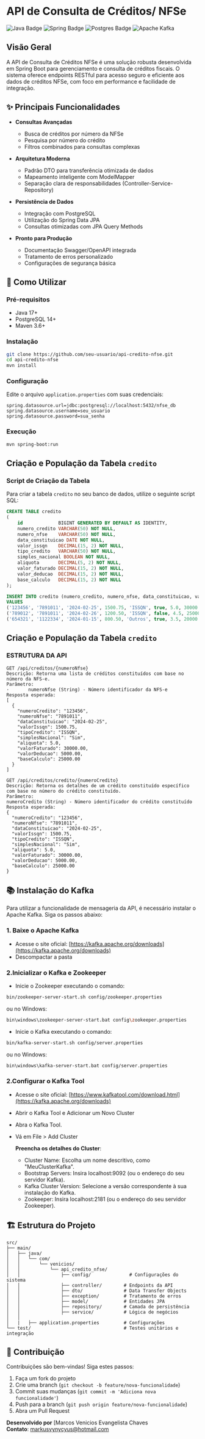 # API de Consulta de Créditos/ NFSe

![Java Badge](https://camo.githubusercontent.com/bea90da226e09b503e6c8fde824f4816b98dcf30cd31e803006bf6335af06890/68747470733a2f2f696d672e736869656c64732e696f2f62616467652f6a6176612d2532334544384230302e7376673f7374796c653d666f722d7468652d6261646765266c6f676f3d6f70656e6a646b266c6f676f436f6c6f723d7768697465) <!-- Badge do Java -->
![Spring Badge](https://camo.githubusercontent.com/9ee242f2c2b1eb587f7e42704b3a0629082aac88f66fff96d34723f777b07775/68747470733a2f2f696d672e736869656c64732e696f2f62616467652f737072696e672d2532333644423333462e7376673f7374796c653d666f722d7468652d6261646765266c6f676f3d737072696e67266c6f676f436f6c6f723d7768697465) <!-- Badge do Spring -->
![Postgres Badge](https://camo.githubusercontent.com/544022edf8369d944e68802fc043b0268484709e334d23db2882590aeae296cb/68747470733a2f2f696d672e736869656c64732e696f2f62616467652f706f7374677265732d2532333331363139322e7376673f7374796c653d666f722d7468652d6261646765266c6f676f3d706f737467726573716c266c6f676f436f6c6f723d7768697465) <!-- Badge do PostgreSQL -->
![Apache Kafka](https://img.shields.io/badge/Apache_Kafka-231F20?style=for-the-badge&logo=apache-kafka&logoColor=white)

## Visão Geral

A API de Consulta de Créditos NFSe é uma solução robusta desenvolvida em Spring Boot para gerenciamento e consulta de créditos fiscais. O sistema oferece endpoints RESTful para acesso seguro e eficiente aos dados de créditos NFSe, com foco em performance e facilidade de integração.

## ✨ Principais Funcionalidades

- **Consultas Avançadas**
  - Busca de créditos por número da NFSe
  - Pesquisa por número do crédito
  - Filtros combinados para consultas complexas

- **Arquitetura Moderna**
  - Padrão DTO para transferência otimizada de dados
  - Mapeamento inteligente com ModelMapper
  - Separação clara de responsabilidades (Controller-Service-Repository)

- **Persistência de Dados**
  - Integração com PostgreSQL
  - Utilização do Spring Data JPA
  - Consultas otimizadas com JPA Query Methods

- **Pronto para Produção**
  - Documentação Swagger/OpenAPI integrada
  - Tratamento de erros personalizado
  - Configurações de segurança básica

## 🚀 Como Utilizar

### Pré-requisitos
- Java 17+
- PostgreSQL 14+
- Maven 3.6+

### Instalação
```bash
git clone https://github.com/seu-usuario/api-credito-nfse.git
cd api-credito-nfse
mvn install
```

### Configuração
Edite o arquivo `application.properties` com suas credenciais:
```properties
spring.datasource.url=jdbc:postgresql://localhost:5432/nfse_db
spring.datasource.username=seu_usuario
spring.datasource.password=sua_senha
```

### Execução
```bash
mvn spring-boot:run
```

## Criação e População da Tabela `credito`

### Script de Criação da Tabela

Para criar a tabela `credito` no seu banco de dados, utilize o seguinte script SQL:

```sql
CREATE TABLE credito
(
    id             BIGINT GENERATED BY DEFAULT AS IDENTITY,
    numero_credito VARCHAR(50) NOT NULL,
    numero_nfse    VARCHAR(50) NOT NULL,
    data_constituicao DATE NOT NULL,
    valor_issqn    DECIMAL(15, 2) NOT NULL,
    tipo_credito   VARCHAR(50) NOT NULL,
    simples_nacional BOOLEAN NOT NULL,
    aliquota       DECIMAL(5, 2) NOT NULL,
    valor_faturado DECIMAL(15, 2) NOT NULL,
    valor_deducao  DECIMAL(15, 2) NOT NULL,
    base_calculo   DECIMAL(15, 2) NOT NULL
);

INSERT INTO credito (numero_credito, numero_nfse, data_constituicao, valor_issqn, tipo_credito, simples_nacional, aliquota, valor_faturado, valor_deducao, base_calculo)
VALUES
('123456', '7891011', '2024-02-25', 1500.75, 'ISSQN', true, 5.0, 30000.00, 5000.00, 25000.00),
('789012', '7891011', '2024-02-26', 1200.50, 'ISSQN', false, 4.5, 25000.00, 4000.00, 21000.00),
('654321', '1122334', '2024-01-15', 800.50, 'Outros', true, 3.5, 20000.00, 3000.00, 17000.00);
```

## Criação e População da Tabela `credito`

### ESTRUTURA DA API
``` 
GET /api/creditos/{numeroNfse}
Descrição: Retorna uma lista de créditos constituídos com base no número da NFS-e.
Parâmetro:
·   	numeroNfse (String) - Número identificador da NFS-e
Resposta esperada:
[
  {
	"numeroCredito": "123456",
	"numeroNfse": "7891011",
	"dataConstituicao": "2024-02-25",
	"valorIssqn": 1500.75,
	"tipoCredito": "ISSQN",
	"simplesNacional": "Sim",
	"aliquota": 5.0,
	"valorFaturado": 30000.00,
	"valorDeducao": 5000.00,
	"baseCalculo": 25000.00
  }
]

GET /api/creditos/credito/{numeroCredito}
Descrição: Retorna os detalhes de um crédito constituído específico com base no número do crédito constituído.
Parâmetro:
numeroCredito (String) - Número identificador do crédito constituído
Resposta esperada:
{
  "numeroCredito": "123456",
  "numeroNfse": "7891011",
  "dataConstituicao": "2024-02-25",
  "valorIssqn": 1500.75,
  "tipoCredito": "ISSQN",
  "simplesNacional": "Sim",
  "aliquota": 5.0,
  "valorFaturado": 30000.00,
  "valorDeducao": 5000.00,
  "baseCalculo": 25000.00
}

```
## 📚 Instalação do Kafka

Para utilizar a funcionalidade de mensageria da API, é necessário instalar o Apache Kafka. Siga os passos abaixo:

### 1. Baixe o Apache Kafka
- Acesse o site oficial: [https://kafka.apache.org/downloads](https://kafka.apache.org/downloads)
- Descompactar a pasta
### 2.Inicializar o Kafka e Zookeeper
- Inicie o Zookeeper executando o comando:
```bash
bin/zookeeper-server-start.sh config/zookeeper.properties
```
ou no Windows:
```bash
bin\windows\zookeeper-server-start.bat config\zookeeper.properties
```
- Inicie o Kafka executando o comando:
```bash
bin/kafka-server-start.sh config/server.properties
```
ou no Windows:
```bash
bin\windows\kafka-server-start.bat config/server.properties
```
### 2.Configurar o Kafka Tool
 - Acesse o site oficial: [https://www.kafkatool.com/download.html](https://kafka.apache.org/downloads)
 - Abrir o Kafka Tool e Adicionar um Novo Cluster
 - Abra o Kafka Tool.
 - Vá em File > Add Cluster
   
   **Preencha os detalhes do Cluster**: 
    * Cluster Name: Escolha um nome descritivo, como "MeuClusterKafka".
    * Bootstrap Servers: Insira localhost:9092 (ou o endereço do seu servidor Kafka).
    * Kafka Cluster Version: Selecione a versão correspondente à sua instalação do Kafka.
    * Zookeeper: Insira localhost:2181 (ou o endereço do seu servidor Zookeeper).

## 🏗️ Estrutura do Projeto

```plaintext
src/
├── main/
│   ├── java/
│   │   └── com/
│   │       └── venicios/
│   │           └── api_credito_nfse/
│   │               ├── config/              # Configurações do sistema
│   │               ├── controller/        # Endpoints da API
│   │               ├── dto/               # Data Transfer Objects
│   │               ├── exception/         # Tratamento de erros
│   │               ├── model/             # Entidades JPA
│   │               ├── repository/        # Camada de persistência
│   │               ├── service/           # Lógica de negócios
│   │              
│   |   ├── application.properties         # Configurações
└── test/                                  # Testes unitários e integração
```

## 🤝 Contribuição

Contribuições são bem-vindas! Siga estes passos:

1. Faça um fork do projeto
2. Crie uma branch (`git checkout -b feature/nova-funcionalidade`)
3. Commit suas mudanças (`git commit -m 'Adiciona nova funcionalidade'`)
4. Push para a branch (`git push origin feature/nova-funcionalidade`)
5. Abra um Pull Request

**Desenvolvido por** [Marcos Venicios Evangelista Chaves  
**Contato**: markusvynycyus@hotmail.com  

